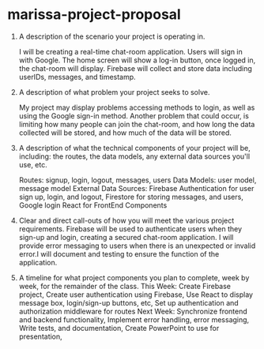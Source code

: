 # marissa-project-proposal
1. A description of the scenario your project is operating in.

   I will be creating a real-time chat-room application. Users will sign in with Google. The home screen will show a log-in button, once logged in, the chat-room will display. Firebase will collect and store data including userIDs, messages, and timestamp. 

2. A description of what problem your project seeks to solve.
   
   My project may display problems accessing methods to login, as well as using the Google sign-in method. Another problem that could occur, is limiting how many people can join the chat-room, and how long the data collected will be stored, and how much of the data will be stored.

5. A description of what the technical components of your project will be, including: the routes, the data models, any external data sources you'll use, etc.
   
   Routes: signup, login, logout, messages, users
   Data Models: user model, message model
   External Data Sources:
     Firebase Authentication for user sign up, login, and logout,
     Firestore for storing messages, and users,
     Google login
   React for FrontEnd Components

7. Clear and direct call-outs of how you will meet the various project requirements.
   Firebase will be used to authenticate users when they sign-up and login, creating a secured chat-room application. I will provide error messaging to users when there is an unexpected or invalid error.I will document and testing to ensure the function of the application.

9. A timeline for what project components you plan to complete, week by week, for the remainder of the class.
   This Week:
     Create Firebase project,
     Create user authentication using Firebase,
     Use React to display message box, login/sign-up buttons, etc,
     Set up authentication and authorization middleware for routes
   Next Week:
     Synchronize frontend and backend functionality,
     Implement error handling, error messaging,
     Write tests, and documentation,
     Create PowerPoint to use for presentation,
